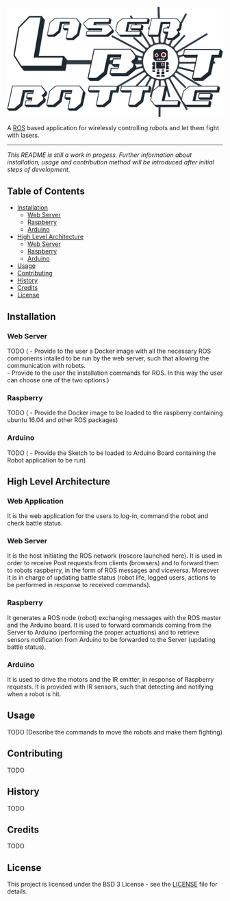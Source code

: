 ![LaserBot Battle](documentation/logo/lbb_logo.png)

A <a href="http://www.ros.org">ROS</a> based application for wirelessly controlling robots and let them fight with lasers.

---

*This README is still a work in progess.*
*Further information about installation, usage and contribution method will be introduced after initial steps of development.*

## Table of Contents
- [Installation](#installation)
    - [Web Server](#web-server)
    - [Raspberry](#raspberry)
    - [Arduino](#arduino)
- [High Level Architecture](#high-level-architecture)
    - [Web Server](#web-server)
    - [Raspberry](#raspberry)
    - [Arduino](#arduino)
- [Usage](#usage)
- [Contributing](#contributing)
- [History](#history)
- [Credits](#credits)
- [License](#license)


## Installation

  ### Web Server
  TODO (  - Provide to the user a Docker image with all the necessary ROS components intalled to be run by the web server, such that allowing the communication with robots.  
          - Provide to the user the installation commands for ROS.
          In this way the user can choose one of the two options.)

  ### Raspberry 
  TODO (  - Provide the Docker image to be loaded to the raspberry containing ubuntu 16.04 and other ROS packages)

  ### Arduino 
  TODO (  - Provide the Sketch to be loaded to Arduino Board containing the Robot application to be run)

## High Level Architecture

  ### Web Application
  It is the web application for the users to log-in, command the robot and check battle status. 
  
  ### Web Server
  It is the host initiating the ROS network (roscore launched here). It is used in order to receive Post requests from clients (browsers) and to forward them to robots raspberry, in the form of ROS messages and viceversa. Moreover it is in charge of updating battle status (robot life, logged users, actions to be performed in response to received commands).

  ### Raspberry 
  It generates a ROS node (robot) exchanging messages with the ROS master and the Arduino board. It is used to forward commands coming from the Server to Arduino (performing the proper actuations) and to retrieve sensors notification from Arduino to be forwarded to the Server (updating battle status).

  ### Arduino 
  It is used to drive the motors and the IR emitter, in response of Raspberry requests. It is provided with IR sensors, such that detecting and notifying when a robot is hit.

## Usage

TODO (Describe the commands to move the robots and make them fighting)

## Contributing

TODO

## History

TODO

## Credits

TODO

## License

This project is licensed under the BSD 3 License - see the [LICENSE](LICENSE) file for details.
